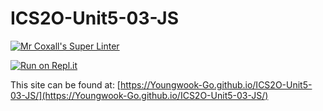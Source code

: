 # ICS2O-Unit5-03-JS

[![Mr Coxall's Super Linter](https://github.com/Youngwook-Go/ICS2O-Unit5-03-JS/workflows/Mr%20Coxall's%20Super%20Linter/badge.svg)](https://github.com/Youngwook-Go/ICS2O-Unit5-03-JS/actions)

[![Run on Repl.it](https://repl.it/badge/github/Youngwook-Go/ICS2O-Unit5-03-JS)](https://repl.it/github/Youngwook-Go/ICS2O-Unit5-03-JS)

This site can be found at: [https://Youngwook-Go.github.io/ICS2O-Unit5-03-JS/](https://Youngwook-Go.github.io/ICS2O-Unit5-03-JS/)
